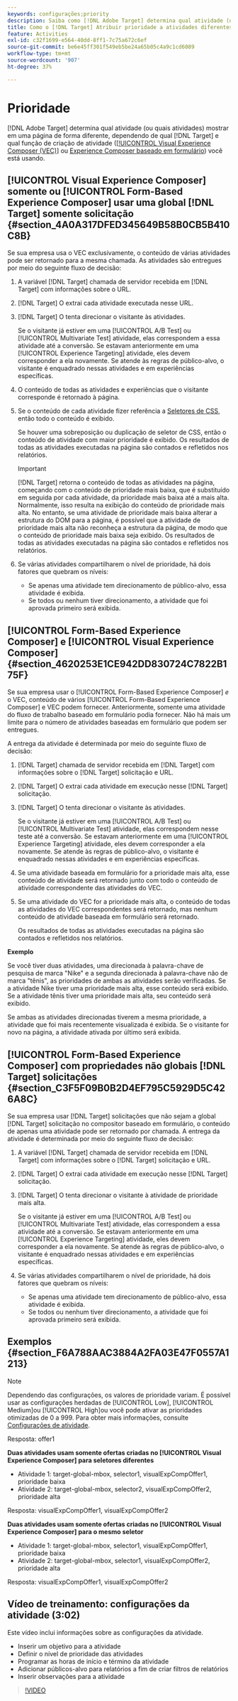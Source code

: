 ```yaml
---
keywords: configurações;priority
description: Saiba como [!DNL Adobe Target] determina qual atividade (ou quais atividades) mostrar em uma página de forma diferente, dependendo de qual [!DNL Target] e qual função de criação de atividade você está usando.
title: Como o [!DNL Target] Atribuir prioridade a atividades diferentes?
feature: Activities
exl-id: c32f1699-e564-40dd-8ff1-7c75a672c6ef
source-git-commit: be6e45ff301f549eb5be24a65b05c4a9c1cd6089
workflow-type: tm+mt
source-wordcount: '907'
ht-degree: 37%

---
```


# Prioridade

[!DNL Adobe Target] determina qual atividade (ou quais atividades) mostrar em uma página de forma diferente, dependendo de qual [!DNL Target] e qual função de criação de atividade ([[!UICONTROL Visual Experience Composer (VEC)]](/help/main/c-experiences/c-visual-experience-composer/visual-experience-composer.md) ou [Experience Composer baseado em formulário](/help/main/c-experiences/form-experience-composer.md)) você está usando.

## [!UICONTROL Visual Experience Composer] somente ou [!UICONTROL Form-Based Experience Composer] usar uma global [!DNL Target] somente solicitação {#section_4A0A317DFED345649B58B0CB5B410C8B}

Se sua empresa usa o VEC exclusivamente, o conteúdo de várias atividades pode ser retornado para a mesma chamada. As atividades são entregues por meio do seguinte fluxo de decisão:

1. A variável [!DNL Target] chamada de servidor recebida em [!DNL Target] com informações sobre o URL.
1. [!DNL Target] O extrai cada atividade executada nesse URL.
1. [!DNL Target] O tenta direcionar o visitante às atividades.

   Se o visitante já estiver em uma [!UICONTROL A/B Test] ou [!UICONTROL Multivariate Test] atividade, elas correspondem a essa atividade até a conversão. Se estavam anteriormente em uma [!UICONTROL Experience Targeting] atividade, eles devem corresponder a ela novamente. Se atende às regras de público-alvo, o visitante é enquadrado nessas atividades e em experiências específicas.

1. O conteúdo de todas as atividades e experiências que o visitante corresponde é retornado à página.
1. Se o conteúdo de cada atividade fizer referência a [Seletores de CSS](/help/main/c-experiences/c-visual-experience-composer/vec-selectors.md#concept_4EB7663E255F439B8D24079D23479337), então todo o conteúdo é exibido.

   Se houver uma sobreposição ou duplicação de seletor de CSS, então o conteúdo de atividade com maior prioridade é exibido. Os resultados de todas as atividades executadas na página são contados e refletidos nos relatórios.

   >[!IMPORTANT]
   >
   >[!DNL Target] retorna o conteúdo de todas as atividades na página, começando com o conteúdo de prioridade mais baixa, que é substituído em seguida por cada atividade, da prioridade mais baixa até a mais alta. Normalmente, isso resulta na exibição do conteúdo de prioridade mais alta. No entanto, se uma atividade de prioridade mais baixa alterar a estrutura do DOM para a página, é possível que a atividade de prioridade mais alta não reconheça a estrutura da página, de modo que o conteúdo de prioridade mais baixa seja exibido. Os resultados de todas as atividades executadas na página são contados e refletidos nos relatórios.

1. Se várias atividades compartilharem o nível de prioridade, há dois fatores que quebram os níveis:

   * Se apenas uma atividade tem direcionamento de público-alvo, essa atividade é exibida.
   * Se todos ou nenhum tiver direcionamento, a atividade que foi aprovada primeiro será exibida.

## [!UICONTROL Form-Based Experience Composer] e [!UICONTROL Visual Experience Composer] {#section_4620253E1CE942DD830724C7822B175F}

Se sua empresa usar o [!UICONTROL Form-Based Experience Composer] *e* o VEC, conteúdo de vários [!UICONTROL Form-Based Experience Composer] e VEC podem fornecer. Anteriormente, somente uma atividade do fluxo de trabalho baseado em formulário podia fornecer. Não há mais um limite para o número de atividades baseadas em formulário que podem ser entregues.

A entrega da atividade é determinada por meio do seguinte fluxo de decisão:

1. [!DNL Target] chamada de servidor recebida em [!DNL Target] com informações sobre o [!DNL Target] solicitação e URL.
1. [!DNL Target] O extrai cada atividade em execução nesse [!DNL Target] solicitação.
1. [!DNL Target] O tenta direcionar o visitante às atividades.

   Se o visitante já estiver em uma [!UICONTROL A/B Test] ou [!UICONTROL Multivariate Test] atividade, elas correspondem nesse teste até a conversão. Se estavam anteriormente em uma [!UICONTROL Experience Targeting] atividade, eles devem corresponder a ela novamente. Se atende às regras de público-alvo, o visitante é enquadrado nessas atividades e em experiências específicas.

1. Se uma atividade baseada em formulário for a prioridade mais alta, esse conteúdo de atividade será retornado junto com todo o conteúdo de atividade correspondente das atividades do VEC.
1. Se uma atividade do VEC for a prioridade mais alta, o conteúdo de todas as atividades do VEC correspondentes será retornado, mas nenhum conteúdo de atividade baseada em formulário será retornado.

   Os resultados de todas as atividades executadas na página são contados e refletidos nos relatórios.

**Exemplo**

Se você tiver duas atividades, uma direcionada à palavra-chave de pesquisa de marca &quot;Nike&quot; e a segunda direcionada à palavra-chave não de marca &quot;tênis&quot;, as prioridades de ambas as atividades serão verificadas. Se a atividade Nike tiver uma prioridade mais alta, esse conteúdo será exibido. Se a atividade tênis tiver uma prioridade mais alta, seu conteúdo será exibido.

Se ambas as atividades direcionadas tiverem a mesma prioridade, a atividade que foi mais recentemente visualizada é exibida. Se o visitante for novo na página, a atividade ativada por último será exibida.

## [!UICONTROL Form-Based Experience Composer] com propriedades não globais [!DNL Target] solicitações {#section_C3F5F09B0B2D4EF795C5929D5C426A8C}

Se sua empresa usar [!DNL Target] solicitações que não sejam a global [!DNL Target] solicitação no compositor baseado em formulário, o conteúdo de apenas uma atividade pode ser retornado por chamada. A entrega da atividade é determinada por meio do seguinte fluxo de decisão:

1. A variável [!DNL Target] chamada de servidor recebida em [!DNL Target] com informações sobre o [!DNL Target] solicitação e URL.
1. [!DNL Target] O extrai cada atividade em execução nesse [!DNL Target] solicitação.
1. [!DNL Target] O tenta direcionar o visitante à atividade de prioridade mais alta.

   Se o visitante já estiver em uma [!UICONTROL A/B Test] ou [!UICONTROL Multivariate Test] atividade, elas correspondem a essa atividade até a conversão. Se estavam anteriormente em uma [!UICONTROL Experience Targeting] atividade, eles devem corresponder a ela novamente. Se atende às regras de público-alvo, o visitante é enquadrado nessas atividades e em experiências específicas.

1. Se várias atividades compartilharem o nível de prioridade, há dois fatores que quebram os níveis:

   * Se apenas uma atividade tem direcionamento de público-alvo, essa atividade é exibida.
   * Se todos ou nenhum tiver direcionamento, a atividade que foi aprovada primeiro será exibida.

## Exemplos {#section_F6A788AAC3884A2FA03E47F0557A1213}

>[!NOTE]
>
>Dependendo das configurações, os valores de prioridade variam. É possível usar as configurações herdadas de [!UICONTROL Low], [!UICONTROL Medium]ou [!UICONTROL High]ou você pode ativar as prioridades otimizadas de 0 a 999. Para obter mais informações, consulte [Configurações de atividade](/help/main/c-activities/activity-settings.md#task_C6B2FF8374724933BE79A83549B9CD02).

Resposta: offer1

**Duas atividades usam somente ofertas criadas no [!UICONTROL Visual Experience Composer] para seletores diferentes**

* Atividade 1: target-global-mbox, selector1, visualExpCompOffer1, prioridade baixa
* Atividade 2: target-global-mbox, selector2, visualExpCompOffer2, prioridade alta

Resposta: visualExpCompOffer1, visualExpCompOffer2

**Duas atividades usam somente ofertas criadas no [!UICONTROL Visual Experience Composer] para o mesmo seletor**

* Atividade 1: target-global-mbox, selector1, visualExpCompOffer1, prioridade baixa
* Atividade 2: target-global-mbox, selector1, visualExpCompOffer2, prioridade alta

Resposta: visualExpCompOffer1, visualExpCompOffer2

## Vídeo de treinamento: configurações da atividade (3:02)

Este vídeo inclui informações sobre as configurações da atividade.

* Inserir um objetivo para a atividade
* Definir o nível de prioridade das atividades
* Programar as horas de início e término da atividade
* Adicionar públicos-alvo para relatórios a fim de criar filtros de relatórios
* Inserir observações para a atividade

>[!VIDEO](https://video.tv.adobe.com/v/17381)
